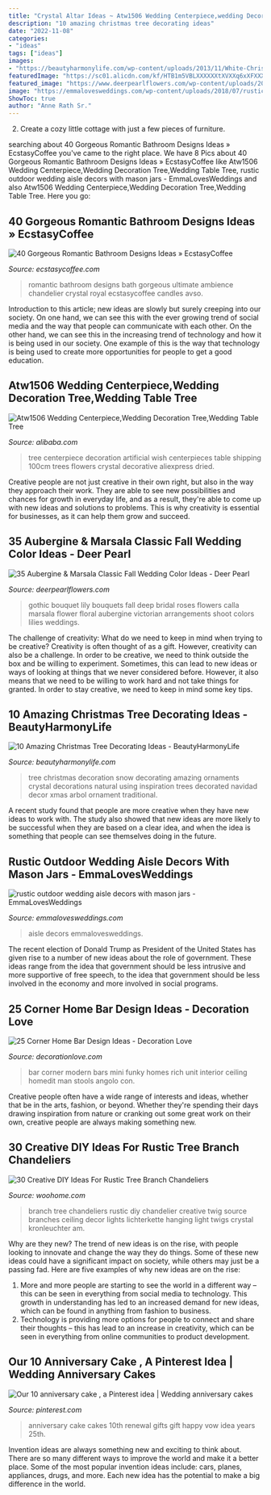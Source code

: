 ```yaml
---
title: "Crystal Altar Ideas ~ Atw1506 Wedding Centerpiece,wedding Decoration Tree,wedding Table Tree"
description: "10 amazing christmas tree decorating ideas"
date: "2022-11-08"
categories:
- "ideas"
tags: ["ideas"]
images:
- "https://beautyharmonylife.com/wp-content/uploads/2013/11/White-Christmas-Tree-Ornaments.jpg"
featuredImage: "https://sc01.alicdn.com/kf/HTB1m5VBLXXXXXXtXVXXq6xXFXXXT/200528576/HTB1m5VBLXXXXXXtXVXXq6xXFXXXT.jpg"
featured_image: "https://www.deerpearlflowers.com/wp-content/uploads/2015/07/deep-red-roses-and-lily-wedding-bouquet.jpg"
image: "https://emmalovesweddings.com/wp-content/uploads/2018/07/rustic-outdoor-wedding-aisle-decors-with-mason-jars.jpg"
ShowToc: true
author: "Anne Rath Sr."
---
```



2. Create a cozy little cottage with just a few pieces of furniture.

	

		
searching about 40 Gorgeous Romantic Bathroom Designs Ideas » EcstasyCoffee you've came to the right place. We have 8 Pics about 40 Gorgeous Romantic Bathroom Designs Ideas » EcstasyCoffee like Atw1506 Wedding Centerpiece,Wedding Decoration Tree,Wedding Table Tree, rustic outdoor wedding aisle decors with mason jars - EmmaLovesWeddings and also Atw1506 Wedding Centerpiece,Wedding Decoration Tree,Wedding Table Tree. Here you go:
		
    
## 40 Gorgeous Romantic Bathroom Designs Ideas » EcstasyCoffee

<img loading=lazy src="https://i2.wp.com/www.ecstasycoffee.com/wp-content/uploads/2016/10/A-Royal-ambience-with-crystal-chandelier.jpg" onerror="this.onerror=null;this.src='https://tse3.mm.bing.net/th?id=OIP.7FaUlcewxGufsDBHRTNqwwHaKH&amp;pid=15.1';" alt="40 Gorgeous Romantic Bathroom Designs Ideas » EcstasyCoffee">

_Source: ecstasycoffee.com_

>romantic bathroom designs bath gorgeous ultimate ambience chandelier crystal royal ecstasycoffee candles avso. 

	

Introduction to this article; new ideas are slowly but surely creeping into our society. On one hand, we can see this with the ever growing trend of social media and the way that people can communicate with each other. On the other hand, we can see this in the increasing trend of technology and how it is being used in our society. One example of this is the way that technology is being used to create more opportunities for people to get a good education.

    
## Atw1506 Wedding Centerpiece,Wedding Decoration Tree,Wedding Table Tree

<img loading=lazy src="https://sc01.alicdn.com/kf/HTB1m5VBLXXXXXXtXVXXq6xXFXXXT/200528576/HTB1m5VBLXXXXXXtXVXXq6xXFXXXT.jpg" onerror="this.onerror=null;this.src='https://tse2.mm.bing.net/th?id=OIP.XISpwsX6k5blkq_j9PwADgHaHa&amp;pid=15.1';" alt="Atw1506 Wedding Centerpiece,Wedding Decoration Tree,Wedding Table Tree">

_Source: alibaba.com_

>tree centerpiece decoration artificial wish centerpieces table shipping 100cm trees flowers crystal decorative aliexpress dried. 

	

Creative people are not just creative in their own right, but also in the way they approach their work. They are able to see new possibilities and chances for growth in everyday life, and as a result, they're able to come up with new ideas and solutions to problems. This is why creativity is essential for businesses, as it can help them grow and succeed.

    
## 35 Aubergine &amp; Marsala Classic Fall Wedding Color Ideas - Deer Pearl

<img loading=lazy src="https://www.deerpearlflowers.com/wp-content/uploads/2015/07/deep-red-roses-and-lily-wedding-bouquet.jpg" onerror="this.onerror=null;this.src='https://tse4.mm.bing.net/th?id=OIP.Dhp2Jk-fRBX7M31PZJdY5wHaLI&amp;pid=15.1';" alt="35 Aubergine &amp; Marsala Classic Fall Wedding Color Ideas - Deer Pearl">

_Source: deerpearlflowers.com_

>gothic bouquet lily bouquets fall deep bridal roses flowers calla marsala flower floral aubergine victorian arrangements shoot colors lilies weddings. 

	

The challenge of creativity: What do we need to keep in mind when trying to be creative?
Creativity is often thought of as a gift. However, creativity can also be a challenge. In order to be creative, we need to think outside the box and be willing to experiment. Sometimes, this can lead to new ideas or ways of looking at things that we never considered before. However, it also means that we need to be willing to work hard and not take things for granted. In order to stay creative, we need to keep in mind some key tips.

    
## 10 Amazing Christmas Tree Decorating Ideas - BeautyHarmonyLife

<img loading=lazy src="https://beautyharmonylife.com/wp-content/uploads/2013/11/White-Christmas-Tree-Ornaments.jpg" onerror="this.onerror=null;this.src='https://tse2.mm.bing.net/th?id=OIP.4xflM8bcDAsBigFrIqPCXQHaLH&amp;pid=15.1';" alt="10 Amazing Christmas Tree Decorating Ideas - BeautyHarmonyLife">

_Source: beautyharmonylife.com_

>tree christmas decoration snow decorating amazing ornaments crystal decorations natural using inspiration trees decorated navidad decor xmas arbol ornament traditional. 

	

A recent study found that people are more creative when they have new ideas to work with. The study also showed that new ideas are more likely to be successful when they are based on a clear idea, and when the idea is something that people can see themselves doing in the future.

    
## Rustic Outdoor Wedding Aisle Decors With Mason Jars - EmmaLovesWeddings

<img loading=lazy src="https://emmalovesweddings.com/wp-content/uploads/2018/07/rustic-outdoor-wedding-aisle-decors-with-mason-jars.jpg" onerror="this.onerror=null;this.src='https://tse2.mm.bing.net/th?id=OIP.kBnBAAXbR2vv6LYvLl5kwQHaLF&amp;pid=15.1';" alt="rustic outdoor wedding aisle decors with mason jars - EmmaLovesWeddings">

_Source: emmalovesweddings.com_

>aisle decors emmalovesweddings. 

	

The recent election of Donald Trump as President of the United States has given rise to a number of new ideas about the role of government. These ideas range from the idea that government should be less intrusive and more supportive of free speech, to the idea that government should be less involved in the economy and more involved in social programs.

    
## 25 Corner Home Bar Design Ideas - Decoration Love

<img loading=lazy src="http://www.decorationlove.com/wp-content/uploads/2016/08/corner-bar.jpg" onerror="this.onerror=null;this.src='https://tse2.mm.bing.net/th?id=OIP.UXkm5A5aT5xh_hggHxP32QHaKV&amp;pid=15.1';" alt="25 Corner Home Bar Design Ideas - Decoration Love">

_Source: decorationlove.com_

>bar corner modern bars mini funky homes rich unit interior ceiling homedit man stools angolo con. 

	

Creative people often have a wide range of interests and ideas, whether that be in the arts, fashion, or beyond. Whether they're spending their days drawing inspiration from nature or cranking out some great work on their own, creative people are always making something new.

    
## 30 Creative DIY Ideas For Rustic Tree Branch Chandeliers

<img loading=lazy src="http://www.woohome.com/wp-content/uploads/2013/09/Rustic-Tree-Branch-Chandeliers-10.jpg" onerror="this.onerror=null;this.src='https://tse2.mm.bing.net/th?id=OIP.rh9_gJXNjCzsbMfYZW1LtQHaLI&amp;pid=15.1';" alt="30 Creative DIY Ideas For Rustic Tree Branch Chandeliers">

_Source: woohome.com_

>branch tree chandeliers rustic diy chandelier creative twig source branches ceiling decor lights lichterkette hanging light twigs crystal kronleuchter am. 

	

Why are they new?
The trend of new ideas is on the rise, with people looking to innovate and change the way they do things. Some of these new ideas could have a significant impact on society, while others may just be a passing fad. Here are five examples of why new ideas are on the rise: 
1) More and more people are starting to see the world in a different way – this can be seen in everything from social media to technology. This growth in understanding has led to an increased demand for new ideas, which can be found in anything from fashion to business. 
2) Technology is providing more options for people to connect and share their thoughts – this has lead to an increase in creativity, which can be seen in everything from online communities to product development.

    
## Our 10 Anniversary Cake , A Pinterest Idea | Wedding Anniversary Cakes

<img loading=lazy src="https://i.pinimg.com/736x/e0/44/7c/e0447c576f95adb3c81e340bc3db123c.jpg" onerror="this.onerror=null;this.src='https://tse2.mm.bing.net/th?id=OIP.Xu1xq7QA_Vi6tsNG7GMczgHaNJ&amp;pid=15.1';" alt="Our 10 anniversary cake , a Pinterest idea | Wedding anniversary cakes">

_Source: pinterest.com_

>anniversary cake cakes 10th renewal gifts gift happy vow idea years 25th. 

	

Invention ideas are always something new and exciting to think about. There are so many different ways to improve the world and make it a better place. Some of the most popular invention ideas include: cars, planes, appliances, drugs, and more. Each new idea has the potential to make a big difference in the world.

